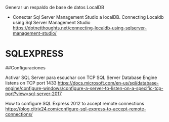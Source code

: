 

Generar un respaldo de base de datos LocalDB 
- Conectar Sql Server Management Studio a localDB.
Connecting Localdb using Sql Server Management Studio
https://dotnetthoughts.net/connecting-localdb-using-sqlserver-management-studio/


# SQLEXPRESS
 
 
##Configuraciones

Activar SQL Server para escuchar con TCP
 SQL Server Database Engine listens on TCP port 1433
https://docs.microsoft.com/en-us/sql/database-engine/configure-windows/configure-a-server-to-listen-on-a-specific-tcp-port?view=sql-server-2017
 
 
How to configure SQL Express 2012 to accept remote connections
https://blog.citrix24.com/configure-sql-express-to-accept-remote-connections/
 